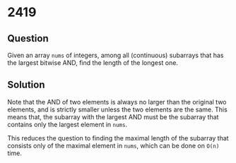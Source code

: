 # 2419

## Question

Given an array `nums` of integers, among all (continuous) subarrays that has the largest bitwise AND, find the length of the longest one.


## Solution

Note that the AND of two elements is always no larger than the original two elements, and is strictly smaller unless the two elements are the same. This means that, the subarray with the largest AND must be the subarray that contains only the largest element in `nums`.

This reduces the question to finding the maximal length of the subarray that consists only of the maximal element in `nums`, which can be done on `O(n)` time.

